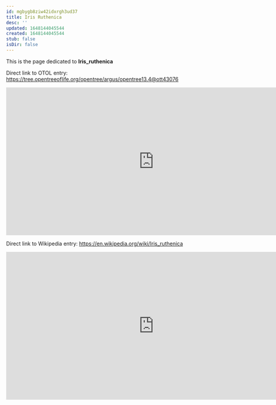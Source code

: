 ```yaml
---
id: mgbygb8ziw42idxrgh3ud37
title: Iris Ruthenica
desc: ''
updated: 1648144045544
created: 1648144045544
stub: false
isDir: false
---
```

This is the page dedicated to **Iris_ruthenica**


Direct link to OTOL entry: https://tree.opentreeoflife.org/opentree/argus/opentree13.4@ott43076



<html>
    <body>
    <iframe src="https://tree.opentreeoflife.org/opentree/argus/opentree13.4@ott43076"
    width="800" height="400" frameborder="0" allowfullscreen> </iframe>
    </body>
</html>
    


Direct link to Wikipedia entry: https://en.wikipedia.org/wiki/Iris_ruthenica



<html>
    <body>
    <iframe src="https://en.wikipedia.org/wiki/Iris_ruthenica"
    width="800" height="400" frameborder="0" allowfullscreen> </iframe>
    </body>
</html>
    
